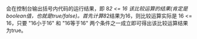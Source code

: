 会在控制台输出括号内代码的运行结果，即 8*2 <= 16 该比较运算的结果(肯定是boolean值，也就是true/false)。首先计算8*2结果为16，则比较运算实际是 16 <= 16，只要 "16小于16" 和 "16等于16" 两个条件之一成立即可得出该比较运算结果为true。